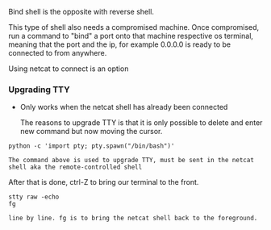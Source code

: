 Bind shell is the opposite with reverse shell.

This type of shell also needs a compromised machine. Once compromised, run a command to "bind" a port onto that machine respective os terminal, meaning that the port and the ip, for example 0.0.0.0 is ready to be connected to from anywhere.

Using netcat to connect is an option

### Upgrading TTY
- Only works when the netcat shell has already been connected

	The reasons to upgrade TTY is that it is only possible to delete and enter new command but now moving the cursor.

```
python -c 'import pty; pty.spawn("/bin/bash")'
```
	The command above is used to upgrade TTY, must be sent in the netcat shell aka the remote-controlled shell

After that is done, ctrl-Z to bring our terminal to the front.
```
stty raw -echo
fg
```
	line by line. fg is to bring the netcat shell back to the foreground.